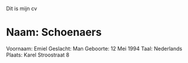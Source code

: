 Dit is mijn cv

Naam: Schoenaers
================
Voornaam: Emiel
Geslacht: Man
Geboorte: 12 Mei 1994
Taal: Nederlands
Plaats: Karel Stroostraat 8


